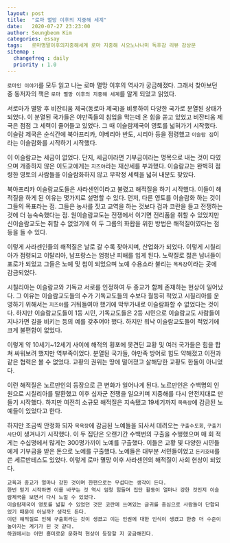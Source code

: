 ```yaml
---
layout: post
title:  "로마 멸망 이후의 지중해 세계"
date:   2020-07-27 23:23:00
author: Seungbeom Kim
categories: essay
tags:	로마명말이후의지중해세계 로마 지중해 시오노나나미 독후감 리뷰 감상문
sitemap :
  changefreq : daily
  priority : 1.0
---
```


`로마인 이야기`를 모두 읽고 나는 로마 멸망 이후의 역사가 궁금해졌다. 그래서 찾아보던 중 동저자의 책은 `로마 멸망 이후의 지중해 세계`를 알게 되었고 읽었다.

서로마가 멸망 후 비잔티움 제국(동로마 제국)을 비롯하여 다양한 국가로 분열된 상태가 되었다. 이 분열된 국가들은 야만족들의 침입을 막는데 온 힘을 쏟고 있었고 비잔티움 제국은 점점 그 세력이 줄어들고 있었다. 그 때 이슬람제국이 영토를 넓혀가기 시작했다. 이슬람 제국은 순식간에 북아프리카, 이베리아 반도, 시리아 등을 점령했고 `이슬람 집`이라는 이슬람화를 시작하기 시작했다.

이 이슬람교는 세금이 없었다. 단지, 세금이라면 기부금이라는 명목으로 내는 것이 다였으며 개종하지 않은 이도교에게는 `지즈야`라는 재산세를 부과했다. 이슬람교는 완벽히 점령한 영토의 사람들을 이슬람화하지 않고 무작정 세력을 넓혀 내분도 잦았다.

북아프리카 이슬람교도들은 사라센인이라고 불렸고 해적질을 하기 시작했다. 이들이 해적질을 하게 된 이유는 몇가지로 설명할 수 있다.
먼저, 다른 영토를 이슬람화 하는 것이 그들의 목표라는 점. 그들은 농사를 짓고 교역을 하는 것보다 검과 코란을 들고 전쟁하는 것에 더 능숙숙했다는 점. 원이슬람교도는 전쟁에서 이기면 전리품을 취할 수 있었지만 신이슬람교도는 취할 수 없었기에 이 두 그룹의 화홥을 위한 방법은 해적질이였다는 점 등을 들 수 있다.

이렇게 사라센인들의 해적질은 날로 갈 수록 잦아지며, 산업화가 되었다. 이렇게 시칠리아가 점령되고 이탈리아, 남프랑스는 엄청난 피해를 입게 된다. 노략질로 젊은 남녀들이 포로가 되었고 그들은 노예 및 첩이 되었으며 노예 수용소라 불리는 `목욕장`이라는 곳에 감금되었다.

시칠리아는 이슬람교와 기독교 서로를 인정하여 두 종교가 함께 존재하는 현상이 일어났다. 그 이유는 이슬람교도들의 수가 기독교도들의 수보다 월등히 적었고 시칠리아를 운영하기 위해서는 `지즈야`를 거둬들여야 했기에 막무가내로 이슬람화할 수 없었다는 것이다. 하지만 이슬람교도들이 1등 시민, 기독교도들은 2등 시민으로 이슬람교도 사람들이 지나가면 길을 비키는 등의 예를 갖추어야 했다. 하지만 워낙 이슬람교도들이 적었기에 크게 불편함이 없었다.

이렇게 약 10세기~12세기 사이에 해적의 횡포에 못견딘 교황 및 여러 국가들은 힘을 합쳐 싸워보려 했지만 역부족이었다. 분열된 국가들, 야만족 방어로 힘도 약해졌고 이전과 같은 협력은 볼 수 없었다. 교황의 권위는 땅에 떨어졌고 살해당한 교황도 한둘이 아니었다.

이런 해적질은 노르만인의 등장으로 큰 변화가 일어나게 된다. 노르만인은 수백명의 인원으로 시칠리아를 탈환했고 이후 십자군 전쟁을 일으키며 지중해를 다시 안전지대로 만들기 시작했다. 하지만 여전히 소규모 해적질은 지속됐고 19세기까지 `목욕장`에 감금된 노예들이 있었다고 한다.

하지만 조금씩 안정화 되자 `목욕장`에 감금된 노예들을 되사서 데려오는 `구출수도회`, `구출기사단`이 생겨나기 시작했다. 이 두 집단은 오랜기간 수백번의 구출을 수행했으며 매 회 적게는 수십명에서 많게는 300명가끼이 노예를 구출했다. 이들은 교황 및 다양한 시민들에게 기부금을 받은 돈으로 노예를 구출했다. 노예들은 대부분 서민들이었고 `돈키호테`를 쓴 세르반테스도 있었다. 이렇게 로마 멸망 이후 사라센인의 해적질이 사회 현상이 되었다.

```
교육과 종교가 얼마나 강한 것이며 한편으로는 무섭다는 생각이 든다.
한번 믿기 시작하면 이를 바꾸는 것 역시 엄청 힘들며 집단 활동이 얼마나 강한 것인지 이슬람제국을 보면서 다시 느낄 수 있었다.
이슬람제국이 영토를 넓힐 수 있었던 것은 코란에 쓰여있는 글귀를 중심으로 사람들이 단합되었기 때문이 아닐까? 생각도 든다.
이런 해적질로 인해 구출회라는 것이 생겼고 이는 인권에 대한 인식이 생겼고 한층 더 수준이 높아지는 계기가 된 것 같다.
하권에서는 어떤 흥미로운 문화적 현상이 등장할 지 궁금해진다.
```
